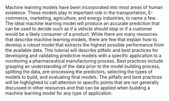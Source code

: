 Machine learning models have been incorporated into most areas of human existence.  These models play in important role in the transportation, E-commerce, marketing, agriculture, and energy industries, to name a few.  The ideal machine learning model will produce an accurate prediction that can be used to decide such as if a vehicle should stop or if a customer would be a likely consumer of a product. While there are many resources that describe machine learning models, there are few that explain how to develop a robust model that extracts the highest possible performance from the available data.  This tutorial will describe pitfalls and best practices for developing and validating predictive models with a specific application to a monitoring a pharmaceutical manufacturing process.  Best practices include grasping an understanding of the data prior to the model building process, splitting the data, pre-processing the predictors, selecting the types of models to build, and evaluating final models.  The pitfalls and best practices will be highlighted to call attention to specific points that are not generally discussed in other resources and that can be applied when building a machine learning model for any type of application.